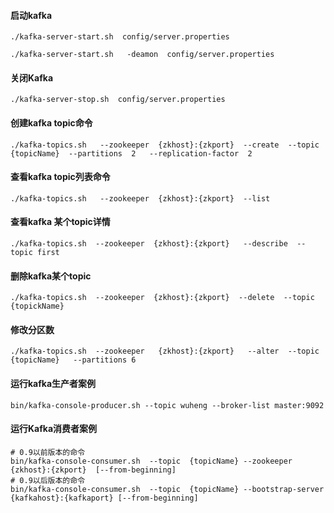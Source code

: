 #### 启动kafka

````shell
./kafka-server-start.sh  config/server.properties

./kafka-server-start.sh   -deamon  config/server.properties
````

#### 关闭Kafka

````shell
./kafka-server-stop.sh  config/server.properties
````

#### 创建kafka topic命令

````shell
./kafka-topics.sh   --zookeeper  {zkhost}:{zkport}  --create  --topic  {topicName}  --partitions  2   --replication-factor  2 
````

#### 查看kafka topic列表命令

````shell
./kafka-topics.sh   --zookeeper  {zkhost}:{zkport}  --list  
````

#### 查看kafka 某个topic详情

````shell
./kafka-topics.sh  --zookeeper  {zkhost}:{zkport}   --describe  --topic first
````

#### 删除kafka某个topic

````shell
./kafka-topics.sh  --zookeeper  {zkhost}:{zkport}  --delete  --topic {topickName}
````

#### 修改分区数

````shell
./kafka-topics.sh  --zookeeper   {zkhost}:{zkport}   --alter  --topic  {topicName}   --partitions 6
````

#### 运行kafka生产者案例

````shell
bin/kafka-console-producer.sh --topic wuheng --broker-list master:9092
````

#### 运行Kafka消费者案例

````shell
# 0.9以前版本的命令
bin/kafka-console-consumer.sh  --topic  {topicName} --zookeeper   {zkhost}:{zkport}  [--from-beginning]
# 0.9以后版本的命令
bin/kafka-console-consumer.sh  --topic  {topicName} --bootstrap-server   {kafkahost}:{kafkaport} [--from-beginning]
````

